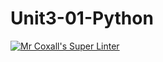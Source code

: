 # Unit3-01-Python
[![Mr Coxall's Super Linter](https://github.com/ICS3U-Programming-NoahS/Unit3-01-Python/workflows/Mr%20Coxall's%20Super%20Linter/badge.svg)](https://github.com/ICS3U-Programming-NoahS/Unit3-01-Python/actions/)
